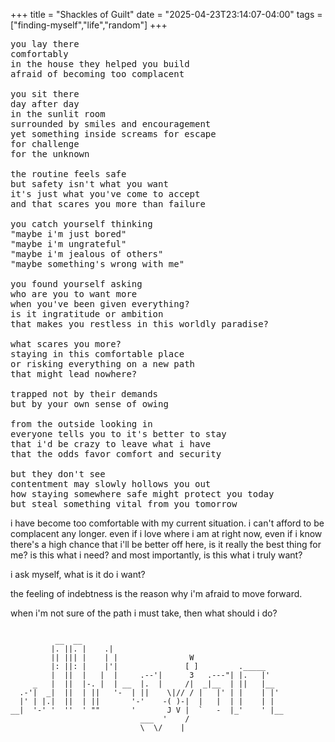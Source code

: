 +++
title = "Shackles of Guilt"
date = "2025-04-23T23:14:07-04:00"
tags = ["finding-myself","life","random"]
+++

<pre>
you lay there
comfortably
in the house they helped you build
afraid of becoming too complacent

you sit there
day after day
in the sunlit room
surrounded by smiles and encouragement
yet something inside screams for escape
for challenge
for the unknown

the routine feels safe
but safety isn't what you want
it's just what you've come to accept
and that scares you more than failure

you catch yourself thinking
"maybe i'm just bored"
"maybe i'm ungrateful" 
"maybe i'm jealous of others"
"maybe something's wrong with me"

you found yourself asking
who are you to want more
when you've been given everything?
is it ingratitude or ambition
that makes you restless in this worldly paradise?

what scares you more?
staying in this comfortable place
or risking everything on a new path
that might lead nowhere?

trapped not by their demands
but by your own sense of owing

from the outside looking in
everyone tells you to it's better to stay
that i'd be crazy to leave what i have
that the odds favor comfort and security

but they don't see
contentment may slowly hollows you out
how staying somewhere safe might protect you today
but steal something vital from you tomorrow
</pre>

i have become too comfortable with my current situation. i can't afford to be complacent any longer. even if i love where i am at right now, even if i know there's a high chance that i'll be better off here, is it really the best thing for me? is this what i need? and most importantly, is this what i truly want?

i ask myself, what is it do i want?

the feeling of indebtness is the reason why i'm afraid to move forward.

when i'm not sure of the path i must take, then what should i do?

<pre class="ending-asciiart">
<code>
          __  __                                             
         |. ||. |    .|                                      
         || ||| |    | |                W                    
         |: ||: |    |'|               [ ]         ._____    
         |  ||  |   |  |     .--'|      3   .---"| |.   |'   
     _   |  ||  |-. |  | __  |.  |     /|  _|__  | ||   |__  
  .-'|  _|  ||  | ||   '-  | ||    \|// / |   |' | |    | |' 
  |' | |.|  ||  | ||       '-'    -( )-|  |   |  | |    | |  
__|  '-' '  ''  ' ""       '       J V |  `   -  |_'    ' |__
                             ___  '    /                     
                             \  \/    |
</code>
</pre>
